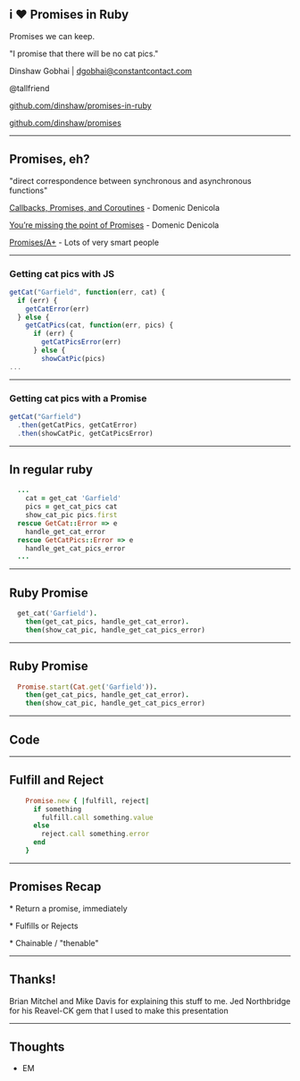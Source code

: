 ## i :heart: Promises in Ruby
Promises we can keep.

"I promise that there will be no cat pics."

Dinshaw Gobhai | [dgobhai@constantcontact.com](mailto:dgobhai@constantcontact.com)

@tallfriend

[github.com/dinshaw/promises-in-ruby](github.com/dinshaw/promises-in-ruby)

[github.com/dinshaw/promises](github.com/dinshaw/promises)

***

## Promises, eh?
"direct correspondence between synchronous and asynchronous functions"

[Callbacks, Promises, and Coroutines](https://www.youtube.com/watch?v=V2Q13hzTGmA) - Domenic Denicola

[You’re missing the point of Promises](https://blog.domenic.me/youre-missing-the-point-of-promises/) - Domenic Denicola

[Promises/A+](https://promisesaplus.com/) - Lots of very smart people

***

### Getting cat pics with JS

```js
getCat("Garfield", function(err, cat) {
  if (err) {
    getCatError(err)
  } else {
    getCatPics(cat, function(err, pics) {
      if (err) {
        getCatPicsError(err)
      } else {
        showCatPic(pics)
...
```

---

### Getting cat pics with a Promise

```js
getCat("Garfield")
  .then(getCatPics, getCatError)
  .then(showCatPic, getCatPicsError)
```

***

## In regular ruby

```ruby
  ...
    cat = get_cat 'Garfield'
    pics = get_cat_pics cat
    show_cat_pic pics.first
  rescue GetCat::Error => e
    handle_get_cat_error
  rescue GetCatPics::Error => e
    handle_get_cat_pics_error
  ...
```

---

## Ruby Promise

```ruby
  get_cat('Garfield').
    then(get_cat_pics, handle_get_cat_error).
    then(show_cat_pic, handle_get_cat_pics_error)

```

---

## Ruby Promise

```ruby
  Promise.start(Cat.get('Garfield')).
    then(get_cat_pics, handle_get_cat_error).
    then(show_cat_pic, handle_get_cat_pics_error)

```

***

## Code

***

## Fulfill and Reject

```ruby
    Promise.new { |fulfill, reject|
      if something
        fulfill.call something.value
      else
        reject.call something.error
      end
    }
```

***

## Promises Recap
<p class='fragment'>* Return a promise, immediately</p>
<p class='fragment'>* Fulfills or Rejects</p>
<p class='fragment'>* Chainable / "thenable"</p>

***

## Thanks!
Brian Mitchel and Mike Davis for explaining this stuff to me.
Jed Northbridge for his Reavel-CK gem that I used to make this presentation

***

## Thoughts
* EM

